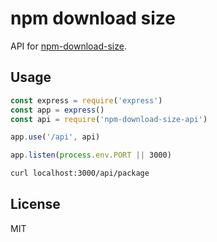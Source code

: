 # npm download size
API for [npm-download-size](https://github.com/arve0/npm-download-size).

## Usage
```js
const express = require('express')
const app = express()
const api = require('npm-download-size-api')

app.use('/api', api)

app.listen(process.env.PORT || 3000)
```

```sh
curl localhost:3000/api/package
```

## License
MIT
